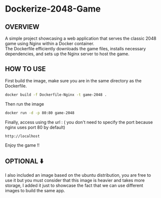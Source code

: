 # Dockerize-2048-Game


## OVERVIEW
A simple project showcasing a web application that serves the classic 2048 game using Nginx within a Docker container.<br>
The Dockerfile efficiently downloads the game files, installs necessary dependencies, and sets up the Nginx server to host the game.

## HOW TO USE
First build the image, make sure you are in the same directory as the Dockerfile.

```bash
docker build -f Dockerfile-Nginx -t game-2048 .
```

Then run the image

```bash
docker run -d -p 80:80 game-2048
```

Finally, access using the url : ( you don't need to specify the port because nginx uses port 80 by default)

```bash
http://localhost
```

Enjoy the game !!


## OPTIONAL ⬇️
I also included an image based on the ubuntu distribution, you are free to use it but you must consider that this image is heavier and takes more storage, I added it just to showcase the fact that we can use different images to build the same app.
